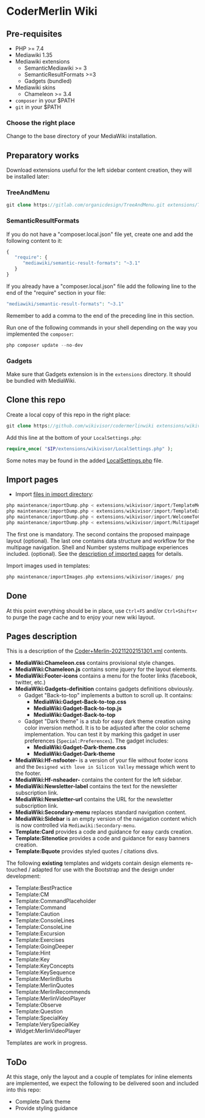 # CoderMerlin Wiki

## Pre-requisites

* PHP >= 7.4
* Mediawiki 1.35
* Mediawiki extensions
  * SemanticMediawiki >= 3
  * SemanticResultFormats >=3
  * Gadgets (bundled)
* Mediawiki skins
  * Chameleon >= 3.4
* `composer` in your $PATH
* `git` in your $PATH

### Choose the right place
Change to the base directory of your MediaWiki installation.

## Preparatory works
Download extensions useful for the left sidebar content creation, they will be installed later:
### TreeAndMenu 
```php
git clone https://gitlab.com/organicdesign/TreeAndMenu.git extensions/TreeAndMenu
```
### SemanticResultFormats
If you do not have a "composer.local.json" file yet, create one and add the following content to it:
```php
{ 
   "require": { 
      "mediawiki/semantic-result-formats": "~3.1" 
   } 
}
```
If you already have a "composer.local.json" file add the following line to the end of the "require" section in your file:
```php
"mediawiki/semantic-result-formats": "~3.1"
```
Remember to add a comma to the end of the preceding line in this section.

Run one of the following commands in your shell depending on the way you implemented the `composer`:
```php
php composer update --no-dev
```
### Gadgets
Make sure that Gadgets extension is in the `extensions` directory. It should be bundled with MediaWiki.

## Clone this repo
Create a local copy of this repo in the right place:
```php
git clone https://github.com/wikivisor/codermerlinwiki extensions/wikivisor
```
Add this line at the bottom of your `LocalSettings.php`:
```php
require_once( "$IP/extensions/wikivisor/LocalSettings.php" );
```
Some notes may be found in the added [LocalSettings.php](LocalSettings.php) file.

## Import pages
* Import [files in import directory](import):
```php
php maintenance/importDump.php < extensions/wikivisor/import/TemplateMediawikiWidgetPropertyNS-20211214232549.xml
php maintenance/importDump.php < extensions/wikivisor/import/TemplateExamplesDescriptions-20211227171148.xml
php maintenance/importDump.php < extensions/wikivisor/import/WelcomeToCodeMerlin.xml
php maintenance/importDump.php < extensions/wikivisor/import/MultipageNavigation.xml
```
The first one is mandatory. The second contains the proposed mainpage layout (optional). The last one contains data structure and workflow for the multipage navigation. Shell and Number systems multipage experiences included. (optional). 
See the [description of imported pages](#pages-description) for details.

Import images used in templates:
```php
php maintenance/importImages.php extensions/wikivisor/images/ png
```
## Done
At this point everything should be in place, use `Ctrl+F5` and/or `Ctrl+Shift+r` to purge the page cache and to enjoy your new wiki layout.

## Pages description
This is a description of the [Coder+Merlin-20211202151301.xml](import/Coder+Merlin-20211202151301.xml) contents.
* **MediaWiki:Chameleon.css** contains provisional style changes.
* **MediaWiki:Chameleon.js** contains some jquery for the layout elements.
* **MediaWiki:Footer-icons** contains a menu for the footer links (facebook, twitter, etc.)
* **MediaWiki:Gadgets-definition** contains gadgets definitions obviously.
    * Gadget "Back-to-top" implements a button to scroll up. It contains:
        * **MediaWiki:Gadget-Back-to-top.css**
        * **MediaWiki:Gadget-Back-to-top.js**
        * **MediaWiki:Gadget-Back-to-top**
    * Gadget "Dark theme" is a stub for easy dark theme creation using color inversion method. It is to be adjusted after the color scheme implementation. You can test it by marking this gadget in user preferences (`Special:Preferences`). The gadget includes:
        * **MediaWiki:Gadget-Dark-theme.css**
        * **MediaWiki:Gadget-Dark-theme**
* **MediaWiki:Hf-nsfooter-** is a version of your file without footer icons and the `Designed with love in Silicon Valley` message which went to the footer.
* **MediaWiki:Hf-nsheader-** contains the content for the left sidebar.
* **MediaWiki:Newsletter-label** contains the text for the newsletter subscription link.
* **MediaWiki:Newsletter-url** contains the URL for the newsletter subscription link.
* **MediaWiki:Secondary-menu** replaces standard navigation content.
* **MediaWiki:Sidebar** is an empty version of the navigation content which is now controlled via `Mediawiki:Secondary-menu`.
* **Template:Card** provides a code and guidance for easy cards creation.
* **Template:Sitenotice** provides a code and guidance for easy banners creation.
* **Template:Bquote** provides styled quotes / citations divs.

The following **existing** templates and widgets contain design elements re-touched / adapted for use with the Bootstrap and the design under development:

* Template:BestPractice
* Template:CM
* Template:CommandPlaceholder
* Template:Command
* Template:Caution
* Template:ConsoleLines
* Template:ConsoleLine
* Template:Excursion
* Template:Exercises
* Template:GoingDeeper
* Template:Hint
* Template:Key
* Template:KeyConcepts
* Template:KeySequence
* Template:MerlinBlurbs
* Template:MerlinQuotes
* Template:MerlinRecommends
* Template:MerlinVideoPlayer
* Template:Observe
* Template:Question
* Template:SpecialKey
* Template:VerySpecialKey
* Widget:MerlinVideoPlayer

Templates are work in progress.

## ToDo
At this stage, only the layout and a couple of templates for inline elements are implemented, we expect the following to be delivered soon and included into this repo:
* Complete Dark theme
* Provide styling guidance
